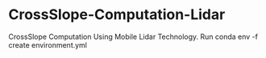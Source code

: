 # CrossSlope-Computation-Lidar
CrossSlope Computation Using Mobile Lidar Technology.
Run conda env -f create environment.yml
